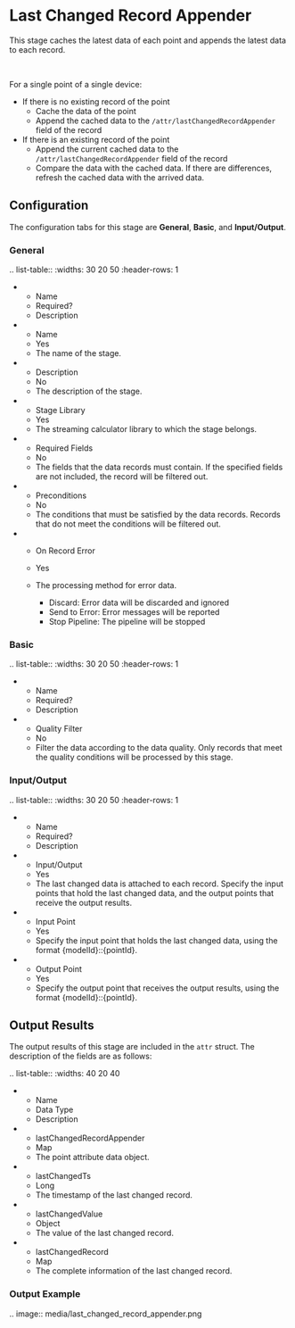 # Last Changed Record Appender

This stage caches the latest data of each point and appends the latest data to each record. 

<br />

For a single point of a single device:

- If there is no existing record of the point 
    + Cache the data of the point
    + Append the cached data to the `/attr/lastChangedRecordAppender` field of the record
- If there is an existing record of the point
    + Append the current cached data to the `/attr/lastChangedRecordAppender` field of the record
    + Compare the data with the cached data. If there are differences, refresh the cached data with the arrived data.


## Configuration

The configuration tabs for this stage are **General**, **Basic**, and **Input/Output**. 

### General

.. list-table::
   :widths: 30 20 50
   :header-rows: 1

   * - Name
     - Required?
     - Description
   * - Name
     - Yes
     - The name of the stage.
   * - Description
     - No
     - The description of the stage.
   * - Stage Library
     - Yes
     - The streaming calculator library to which the stage belongs.
   * - Required Fields
     - No
     - The fields that the data records must contain. If the specified fields are not included, the record will be filtered out.
   * - Preconditions
     - No
     - The conditions that must be satisfied by the data records. Records that do not meet the conditions will be filtered out.
   * - On Record Error
     - Yes
     - The processing method for error data.

       + Discard: Error data will be discarded and ignored
       + Send to Error: Error messages will be reported
       + Stop Pipeline: The pipeline will be stopped

### Basic

.. list-table::
   :widths: 30 20 50
   :header-rows: 1

   * - Name
     - Required?
     - Description
   * - Quality Filter
     - No
     - Filter the data according to the data quality. Only records that meet the quality conditions will be processed by this stage.


### Input/Output

.. list-table::
   :widths: 30 20 50
   :header-rows: 1

   * - Name
     - Required?
     - Description
   * - Input/Output
     - Yes
     - The last changed data is attached to each record. Specify the input points that hold the last changed data, and the output points that receive the output results.
   * - Input Point
     - Yes
     - Specify the input point that holds the last changed data, using the format {modelId}::{pointId}.
   * - Output Point
     - Yes
     - Specify the output point that receives the output results, using the format {modelId}::{pointId}.


## Output Results

The output results of this stage are included in the `attr` struct. The description of the fields are as follows:

.. list-table::
   :widths: 40 20 40

   * - Name
     - Data Type
     - Description
   * - lastChangedRecordAppender
     - Map
     - The point attribute data object.
   * - lastChangedTs
     - Long
     - The timestamp of the last changed record.
   * - lastChangedValue
     - Object
     - The value of the last changed record.
   * - lastChangedRecord
     - Map
     - The complete information of the last changed record.


### Output Example

.. image:: media/last_changed_record_appender.png

<!--end-->
